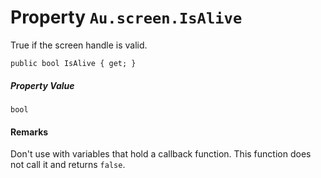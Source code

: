 # Property `Au.screen.IsAlive`

True if the screen handle is valid.

```
public bool IsAlive { get; }
```

##### Property Value

`bool`

#### Remarks

Don't use with variables that hold a callback function. This function does not call it and returns `false`.